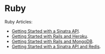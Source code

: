 # Ruby

Ruby Articles:

* [Getting Started with a Sinatra API](/articles/getting-started-sinatra-api/ "Getting Started with a Sinatra API ").
* [Getting Started with Rails and Heroku](/articles/rails-heroku/ "Getting Started with Rails and Heroku").
* [Getting Started with Rails and MongoDB](/articles/rails-mongoid/ "Getting Started with Rails and MongoDB").
* [Getting Started with a Sinatra API and Redis](/articles/sinatra-redis/ "Getting Started with a Sinatra API and Redis").

